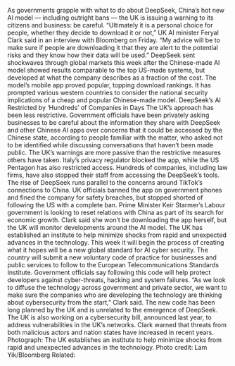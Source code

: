 As governments grapple with what to do about DeepSeek, China’s hot new AI model — including outright bans — the UK is issuing a warning to its citizens and business: be careful.
“Ultimately it is a personal choice for people, whether they decide to download it or not,” UK AI minister Feryal Clark said in an interview with Bloomberg on Friday. “My advice will be to make sure if people are downloading it that they are alert to the potential risks and they know how their data will be used.”
DeepSeek sent shockwaves through global markets this week after the Chinese-made AI model showed results comparable to the top US-made systems, but developed at what the company describes as a fraction of the cost. The model’s mobile app proved popular, topping download rankings. It has prompted various western countries to consider the national security implications of a cheap and popular Chinese-made model.
DeepSeek’s AI Restricted by ‘Hundreds’ of Companies in Days
The UK’s approach has been less restrictive. Government officials have been privately asking businesses to be careful about the information they share with DeepSeek and other Chinese AI apps over concerns that it could be accessed by the Chinese state, according to people familiar with the matter, who asked not to be identified while discussing conversations that haven’t been made public.
The UK’s warnings are more passive than the restrictive measures others have taken. Italy’s privacy regulator blocked the app, while the US Pentagon has also restricted access. Hundreds of companies, including law firms, have also stopped their staff from accessing the DeepSeek’s tools.
The rise of DeepSeek runs parallel to the concerns around TikTok’s connections to China. UK officials banned the app on government phones and fined the company for safety breaches, but stopped shorted of following the US with a complete ban. Prime Minister Keir Starmer’s Labour government is looking to reset relations with China as part of its search for economic growth.
Clark said she won’t be downloading the app herself, but the UK will monitor developments around the AI model.
The UK has established an institute to help minimize shocks from rapid and unexpected advances in the technology. This week it will begin the process of creating what it hopes will be a new global standard for AI cyber security.
The country will submit a new voluntary code of practice for businesses and public services to follow to the European Telecommunications Standards Institute. Government officials say following this code will help protect developers against cyber-threats, hacking and system failures.
“As we look to diffuse the technology across government and private sector, we want to make sure the companies who are developing the technology are thinking about cybersecurity from the start,” Clark said.
The new code has been long planned by the UK and is unrelated to the emergence of DeepSeek. The UK is also working on a cybersecurity bill, announced last year, to address vulnerabilities in the UK’s networks. Clark warned that threats from both malicious actors and nation states have increased in recent years.
Photograph: The UK establishes an institute to help minimize shocks from rapid and unexpected advances in the technology. Photo credit: Lam Yik/Bloomberg
Related: